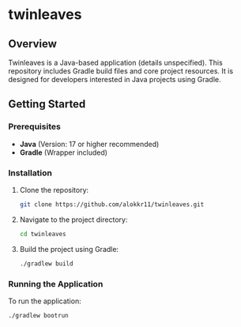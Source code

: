 # twinleaves

## Overview
Twinleaves is a Java-based application (details unspecified). This repository includes Gradle build files and core project resources. It is designed for developers interested in Java projects using Gradle.

## Getting Started

### Prerequisites
- **Java** (Version: 17 or higher recommended)
- **Gradle** (Wrapper included)

### Installation
1. Clone the repository:
   ```bash
   git clone https://github.com/alokkr11/twinleaves.git
   
2. Navigate to the project directory:
   ```bash
   cd twinleaves

3. Build the project using Gradle:
   ```bash
   ./gradlew build

### Running the Application
To run the application:
   ```bash
   ./gradlew bootrun





